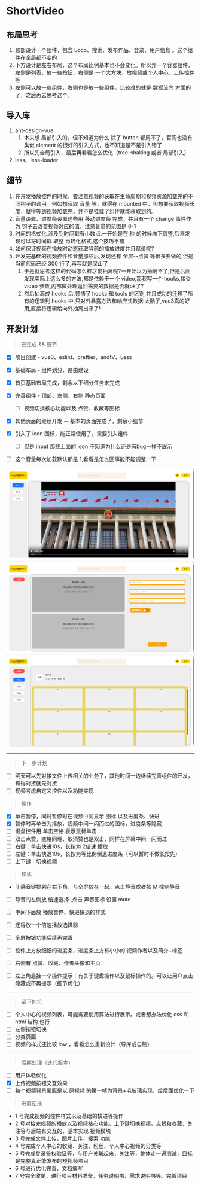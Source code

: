 # ShortVideo

## 布局思考
1. 顶部设计一个组件，包含 Logo、搜索、发布作品、登录、用户信息 。这个组件在全局都不变的
2. 下方设计是左右布局，这个布局比例基本也不会变化。所以弄一个容器组件，左侧是列表，放一些按钮，右侧是 一个大方块，放视频或个人中心、上传控件等
3. 左侧可以放一些组件，右侧也是放一些组件。比较难的就是 数据流向 方面的了，之后再去思考这个。

## 导入库
1. ant-design-vue
   1. 本来想 局部引入的，但不知道为什么 除了 button 都用不了，官网也没有类似 element 的很好的引入方式，也不知道是不是引入错了
   2. 所以先全局引入，最后再看看怎么优化（tree-shaking 或者 局部引入）
2. less、less-loader

## 细节
1. 在开发播放控件的时候，要注意视频的获取在生命周期和视频资源加载完的不同钩子的调用。例如想获取 音量 等，就得在 mounted 中，但想要获取视频长度，就得等到视频加载完，并不是挂载了组件就能获取到的。
2. 音量设置、进度条设置这些用 移动进度条 完成，并且有一个 change 事件作为 钩子去改变视频对应的值，注意音量的范围是 0-1
3. 时间的格式化,涉及到时间戳有小数点.一开始是在 秒 的时候向下取整,后来发现可以将时间戳 取整 再转化格式,这个技巧不错
4. 如何保证视频在播放时动态获取当前的播放进度并且赋值呢?
5. 开发完基础的视频控件和音量那些后,发现还有 全屏--点赞 等很多要做的,但是当前代码已经 300 行了,再写就是屎山了
   1. 于是就思考这样的代码怎么样才能抽离呢?一开始以为抽离不了,但是后面发现实际上这么多的方法,都是依赖于一个 video,那我写一个 hooks,接受 video 参数,内部做处理返回需要的数据是否就ok了?
   2. 然后抽离成 hooks 后,顿悟了 hooks 和 tools 的区别,并且成功的迁移了所有的逻辑到 hooks 中,只对外暴露方法和响应式数据!太酷了,vue3真的好用,直接将逻辑给向外抽离出来了!

## 开发计划
> 已完成 && 细节
* [x] 项目创建 - vue3、eslint、prettier、andtV、Less
* [x] 基础布局 - 组件划分、路由建设
* [x] 首页基础布局完成，剩余以下细分任务未完成
  
* [x] 完善组件 - 顶部、左侧、右侧 静态页面
  * [ ] 视频切换核心功能以及 点赞、收藏等图标
* [x] 其他页面的继续开发 -- 基本的页面完成了，剩余小细节
* [x] 引入了 icon 图标，能正常使用了，需要引入组件
  * [ ] 但是 input 那些上面的 icon 不知道为什么还是有bug一样不展示
* [ ] 这个音量每次加载默认都是 1,看看是怎么回事能不能调整一下 

![首页](image.png)
![上传页面](image-1.png)
![登录页面](image-2.png)

---
> 下一步计划
* [ ] 明天可以先对接文件上传相关的业务了，其他时间一边继续完善组件的开发，有得对接就先对接
* [ ] 视频考虑自定义控件以及功能实现
> 操作
  * [x] 单击暂停，同时暂停时在视频中间显示 图标 以及进度条、快进
  * [x] 暂停时再单击为播放，视频中间一闪而过的图标，进度条等隐藏
  * [ ] 键盘控件用 单击空格 表示鼠标单击
  * [ ] 双击点赞，空格同理，取消赞也是双击，同样在屏幕中间一闪而过
  * [ ] 右键：单击快进10s，长按为 2倍速 播放
  * [ ] 左键：单击快退10s，长按为等比例倒退进度条（可以暂时不做长按先）
  * [ ] 上下键：切换视频
> 样式
  * [] 静音键排列在右下角，与全屏放在一起。点击静音或者按 M 控制静音
  * [ ] 静音的左侧放 倍速选择 ,点击 声音图标 设置 mute
  * [ ] 中间下面放 播放暂停、快进快退的样式
  * [ ] 还得放一个倍速播放选择器
  * [ ] 全屏按钮功能后续再完善
  * [ ] 控件上方放细细的进度条，进度条上方有小小的 视频作者以及简介+标签
  * [ ] 右侧有 点赞、收藏、作者头像和主页
  * [ ] 左上角悬挂一个操作提示：有关于键盘操作以及鼠标操作的。可以让用户点击隐藏或不再提示（细节优化）


---
> 留下的坑
* [ ] 个人中心的视频列表，可能需要使用算法进行展示。或者想办法优化 css 和 html 结构 也行
* [ ] 左侧按钮切换
* [ ] 分类页面
* [ ] 视频的样式还比较 low ，看看怎么重新设计（导库或自制）

---
> 后期处理（迭代版本）
* [ ] 用户体验优化
* [x] 上传视频按钮交互效果
* [ ] 每个视频背景蒙版是以 原视频 的第一帧为背景+毛玻璃实现，给后面优化一下

> 进度逆推
* 1 号完成视频的控件样式以及基础的快进等操作
* 2 号对接完视频的播放以及视频核心功能，上下键切换视频，点赞和收藏、关注等与后端有交互的，基本实现 视频模块
* 3 号完成文件上传，图片上传、搜索 功能
* 4 号完成个人中心的收藏、关注、粉丝、个人中心视频的分类等
* 5 号完成登录鉴权验证等，与用户关联起来，关注等，整体走一遍测试，目标是完整真正能发布的短视频项目
* 6 号进行优化完善、文档编写
* 7 号完全收尾，进行项目材料准备，任务说明书、需求说明书等。完善项目
